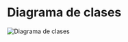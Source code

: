 <!-- @startuml
!theme vibrant

!theme vibrant

skin rose

title Clases - Sistema de toma de asistencia mediante tarjeta MI

class Grupo{
  # identificadorGrupo : String
  # materia : String
  # alumnos : List<Alumnos>
}

class Alumno{
  + nombre : String
  + tarjetaNFC : String
  + numeroCuenta : String
  - crearAlumno(IAlumno)
  - modificarAlumno(IAlumno)
  - eliminarAlumno(IAlumno)
}

class Tarjeta {
  + numeroTarjeta : IdUnico
  - registrarTarjeta(ITarjeta)
  - eliminarTarjeta(ITarjeta)
  - modificarTarjeta(ITarjeta)
}

class PeriodoInforme{
  + crearInforme(Grupo)
}

class RegistrarAsistencia{
  - Asistencia : <List>
}

interface GrupoDAO{
  - registrarGrupo(Grupo)
  - eliminarGrupo(Grupo, List<Alumnos>)
  - modificarGrupo (Grupo, List <Alumnos>)
  - consultarGrupo(Grupo)
}

interface AlumnoDAO{
  - registrarAlumno(Alumno)
  - modificarAlumno(Alumno)
  - bajaAlumno(Alumno)
}

interface TarjetaDAO{
  - registrarTarjeta(Tarjeta)
  - modificarTarjeta(Tarjeta)
  - eliminarTarjeta(Tarjeta)
}

interface AsistenciaDAO extends Grupo{
  + RegistrarAsistencia(Grupo)

}

interface PeriodoDAO extends PeriodoInforme{
  + exportarInforme()
}


Grupo ..|> GrupoDAO
Alumno "*" o-- "1" Grupo
Alumno ..|> AlumnoDAO
Tarjeta ..|> TarjetaDAO
Tarjeta "1" --* "1" Alumno
PeriodoInforme <-- Grupo
AsistenciaDAO <-- RegistrarAsistencia

@enduml  -->
# Diagrama de clases
![Diagrama de clases](https://github.com/amezcua04s/FCA-Proyecto-OO-01/assets/119078847/ec7094e5-bd84-4624-9ca6-bf2d60cec7cc)
